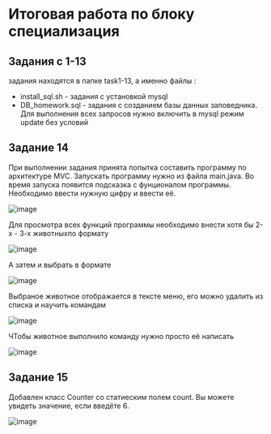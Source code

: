 # Итоговая работа по блоку специализация

## Задания с 1-13
задания находятся в папке task1-13, а именно файлы :
- install_sql.sh - задания с установкой mysql
- DB_homework.sql - задания с созданием базы данных заповедника. Для выполнения всех запросов нужно  включить в mysql режим update без условий
## Задание 14
При выполнении задания принята попытка составить программу по архитектуре MVC. Запускать программу нужно из файла main.java. Во время запуска появится подсказка с фунционалом программы. Необходимо ввести нужную цифру и ввести её. 

![image](https://github.com/user-attachments/assets/f8244776-2c88-4cd3-bffd-67e89d6bebb9)

Для просмотра всех функций программы необходимо внести хотя бы 2-х - 3-х животныхпо формату 

![image](https://github.com/user-attachments/assets/9f3a5f12-6885-4fe3-bb2b-eb8e73d3038d)

А затем и выбрать в формате

![image](https://github.com/user-attachments/assets/236028d9-a34d-49f3-8a8c-96190be64462)

Выбраное животное отображается в тексте меню, его можно удалить из списка и научить командам

![image](https://github.com/user-attachments/assets/1933e309-5cc3-4cee-b1b3-6d55ada3e3d2)


ЧТобы животное выполнило команду нужно просто её написать

![image](https://github.com/user-attachments/assets/b6e04765-dd71-4fed-b39a-de2f2dafb9b7)

## Задание 15

Добавлен класс Counter со статиеским полем count. Вы можете увидеть значение, если введёте 6. 

![image](https://github.com/user-attachments/assets/12ca08c9-c871-4f87-843d-3b2d72f4ae1f)




 
